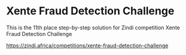 # Xente Fraud Detection Challenge

This is the 11th place step-by-step solution for Zindi competition Xente Fraud Detection Challenge

https://zindi.africa/competitions/xente-fraud-detection-challenge
